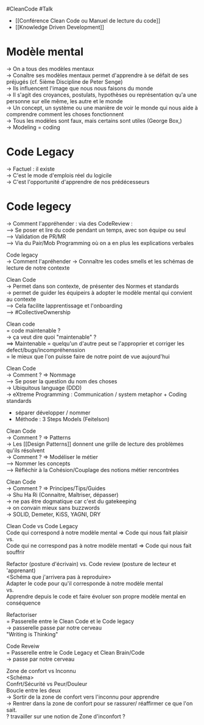 #CleanCode #Talk 

- [[Conférence Clean Code ou Manuel de lecture du code]]
- [[Knowledge Driven Development]]

# Modèle mental 

-> On a tous des modèles mentaux  
-> Conaître ses modèles mentaux permet d'apprendre à se défait de ses préjugés (cf. 5ième Discipline de Peter Senge)  
-> Ils influencent l'image que nous nous faisons du monde  
-> Il s'agit des croyances, postulats, hypothèses ou représentation qu'a une personne sur elle même, les autre et le monde  
-> Un concept, un système ou une manière de voir le monde qui nous aide à comprendre comment les choses fonctionnent  
-> Tous les modèles sont faux, mais certains sont utiles (George Box,)  
-> Modeling = coding  
  
# Code Legacy

-> Factuel : il existe  
-> C'est le mode d'emplois réel du logicile  
-> C'est l'opportunité d'apprendre de nos prédécesseurs  
  
# Code legecy
-> Comment l'appréhender  : via des CodeReview :  
--> Se poser et lire du code pendant un temps, avec son équipe ou seul  
--> Validation de PR/MR  
--> Via du Pair/Mob Programming où on a en plus les explications verbales  
  
Code legacy  
-> Comment l'apréhender -> Connaître les codes smells et les schémas de lecture de notre contexte  
  
Clean Code  
-> Permet dans son contexte, de présenter des Normes et standards  
-> permet de guider les équipeirs à adopter le modèle mental qui convient au contexte  
--> Cela facilite lapprentissage et l'onboarding  
--> #CollectiveOwnership  
  
Clean code   
= code maintenable ?  
-> ça veut dire quoi "maintenable" ?  
==> Maintenable = quelqu'un d'autre peut se l'approprier et corriger les defect/bugs/incompréhenssion  
= le mieux que l'on puisse faire de notre point de vue aujourd'hui  
  
Clean Code  
-> Comment ? => Nommage  
--> Se poser la question du nom des choses  
-> Ubiquitous language (DDD)  
-> eXtreme Programming : Communication / system metaphor + Coding standards  
- séparer développer  / nommer  
- Méthode : 3 Steps Models (Feitelson)  
  
Clean Code  
-> Comment ? => Patterns  
-> Les [[Design Patterns]] donnent une grille de lecture des problèmes qu'ils résolvent  
-> Comment ? => Modéliser le métier  
--> Nommer les concepts  
--> Réfléchir à la Cohésion/Couplage des notions métier rencontrées  
  
Clean Code  
-> Comment ? => Principes/Tips/Guides  
-> Shu Ha Ri (Connaitre, Maîtriser, dépasser)  
-> ne pas être dogmatique car c'est du gatekeeping  
-> on convain mieux sans buzzwords  
-> SOLID, Demeter, KiSS, YAGNI, DRY  
  
Clean Code vs Code Legacy  
Code qui correspond à notre modèle mental => Code qui nous fait plaisir  
vs.  
Code qui ne correspond pas à notre modèle mentatl => Code qui nous fait souffrir  
  
Refactor (posture d'écrivain) vs. Code review (posture de lecteur et 'apprenant)  
<Schéma que j'arrivera pas à reproduire>  
Adapter le code pour qu'il corresponde à notre modèle mental  
vs.  
Apprendre depuis le code et faire évoluer son propre modèle mental en conséquence  
  
Refactoriser   
= Passerelle entre le Clean Code et le Code legacy  
-> passerelle passe par notre cerveau  
"Writing is Thinking"  
  
Code Reveiw  
= Passerelle entre le Code Legacy et Clean Brain/Code  
-> passe par notre cerveau  
  
Zone de confort vs Inconnu  
<Schéma>  
Confrt/Sécurité vs Peur/Douleur  
Boucle entre les deux  
-> Sortir de la zone de confort vers l'inconnu pour apprendre  
-> Rentrer dans la zone de confort pour se rassurer/ réaffirmer ce que l'on sait.  
? travailler sur une notion de Zone d'inconfort ?